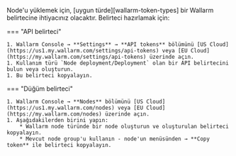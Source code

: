 Node'u yüklemek için, [uygun türde][wallarm-token-types] bir Wallarm belirtecine ihtiyacınız olacaktır. Belirteci hazırlamak için:

=== "API belirteci"

    1. Wallarm Console → **Settings** → **API tokens** bölümünü [US Cloud](https://us1.my.wallarm.com/settings/api-tokens) veya [EU Cloud](https://my.wallarm.com/settings/api-tokens) üzerinde açın.
    1. Kullanım türü `Node deployment/Deployment` olan bir API belirtecini bulun veya oluşturun.
    1. Bu belirteci kopyalayın.

=== "Düğüm belirteci"

    1. Wallarm Console → **Nodes** bölümünü [US Cloud](https://us1.my.wallarm.com/nodes) veya [EU Cloud](https://my.wallarm.com/nodes) üzerinde açın.
    1. Aşağıdakilerden birini yapın: 
        * Wallarm node türünde bir node oluşturun ve oluşturulan belirteci kopyalayın.
        * Mevcut node group'u kullanın - node'un menüsünden → **Copy token** ile belirteci kopyalayın.